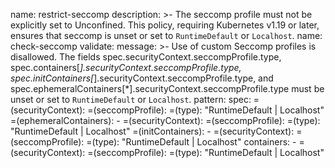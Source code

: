 
  name: restrict-seccomp
  description: >-
      The seccomp profile must not be explicitly set to Unconfined. This policy, 
      requiring Kubernetes v1.19 or later, ensures that seccomp is unset or 
      set to `RuntimeDefault` or `Localhost`.
 name: check-seccomp
 validate:
        message: >-
          Use of custom Seccomp profiles is disallowed. The fields
          spec.securityContext.seccompProfile.type,
          spec.containers[*].securityContext.seccompProfile.type,
          spec.initContainers[*].securityContext.seccompProfile.type, and
          spec.ephemeralContainers[*].securityContext.seccompProfile.type
          must be unset or set to `RuntimeDefault` or `Localhost`.
        pattern:
          spec:
            =(securityContext):
              =(seccompProfile):
                =(type): "RuntimeDefault | Localhost"      
            =(ephemeralContainers):
            - =(securityContext):
                =(seccompProfile):
                  =(type): "RuntimeDefault | Localhost"
            =(initContainers):
            - =(securityContext):
                =(seccompProfile):
                  =(type): "RuntimeDefault | Localhost"
            containers:
            - =(securityContext):
                =(seccompProfile):
                  =(type): "RuntimeDefault | Localhost"
